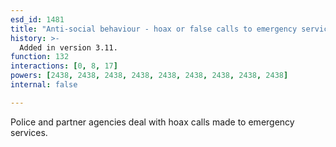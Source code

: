 ```yaml
---
esd_id: 1481
title: "Anti-social behaviour - hoax or false calls to emergency services"
history: >-
  Added in version 3.11.
function: 132
interactions: [0, 8, 17]
powers: [2438, 2438, 2438, 2438, 2438, 2438, 2438, 2438, 2438]
internal: false

---
```


Police and partner agencies deal with hoax calls made to emergency services.

